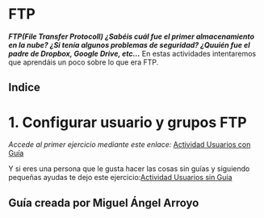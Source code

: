 # FTP

***FTP(File Transfer Protocoll)
¿Sabéis cuál fue el primer almacenamiento en la nube?
¿Si tenía algunos problemas de seguridad?
¿Quuién fue el padre de Dropbox, Google Drive, etc...***
En estas actividades intentaremos que aprendáis un poco sobre lo que era FTP.
## Indice
# 1. Configurar usuario y grupos FTP
*Accede al primer ejercicio mediante este enlace:* [Actividad Usuarios con Guía](https://github.com/amcamiguel/FTP2/blob/master/ActividadUsuarios.md)

Y si eres una persona que le gusta hacer las cosas sin guías y siguiendo pequeñas ayudas te dejo este ejercicio:[Actividad Usuarios sin Guía](https://github.com/amcamiguel/FTP2/blob/master/ActividadUsuarioSinGu%C3%ADa.md)

## Guía creada por Miguel Ángel Arroyo


